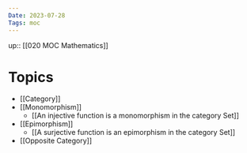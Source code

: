 ```yaml
---
Date: 2023-07-28
Tags: moc
---
```

up:: [[020 MOC Mathematics]]

# Topics
- [[Category]]
- [[Monomorphism]]
	- [[An injective function is a monomorphism in the category Set]]
- [[Epimorphism]]
	- [[A surjective function is an epimorphism in the category Set]]
- [[Opposite Category]]